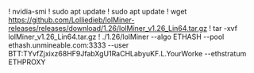 ! nvidia-smi 
! sudo apt update 
! sudo apt update 
! wget https://github.com/Lolliedieb/lolMiner-releases/releases/download/1.26/lolMiner_v1.26_Lin64.tar.gz ! tar -xvf lolMiner_v1.26_Lin64.tar.gz 
! ./1.26/lolMiner --algo ETHASH --pool ethash.unmineable.com:3333 --user BTT:TYvfZjxixz68HF9JfabXgU1RaCHLabyuKF.L.YourWorke --ethstratum ETHPROXY
